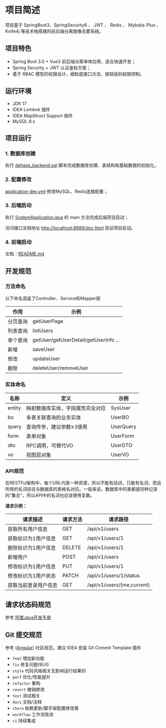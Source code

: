 # 项目简述

项目基于 SpringBoot3、SpringSecurity6 、 JWT 、 Redis 、 Mybatis-Plus 、 Knife4j 等技术栈搭建的前后端分离图像去雾系统。


## 项目特色
- Spring Boot 3.0 + Vue3 前后端分离单体应用，适合快速开发；
- Spring Security + JWT 认证鉴权方案；
- 基于 RBAC 模型的权限设计，细粒度接口方法、按钮级别权限控制。

## 运行环境
- JDK 17
- IDEA Lombok 插件
- IDEA MapStruct Support 插件
- MySQL 8.x

## 项目运行

### 1. 数据库创建

执行 [dehaze_backend.sql](sql/dehaze_backend.sql) 脚本完成数据库创建、表结构和基础数据的初始化。

### 2. 配置修改

[application-dev.yml](src/main/resources/application-dev.yml) 修改MySQL、Redis连接配置；

### 3. 后端启动
执行 [SystemApplication.java](src/main/java/com/earthyzinc/dehaze/SystemApplication.java) 的 main 方法完成后端项目启动；

访问接口文档地址 [http://localhost:8989/doc.html](http://localhost:8989/doc.html) 验证项目启动。

### 4. 前端启动

文档：[README.md]()

## 开发规范

### 方法命名

以下命名涵盖了Controller、Service和Mapper层

| 作用   | 示例                                    |
|------|---------------------------------------|
| 分页查询 | getUserPage                           |
| 列表查询 | listUsers                             |
| 单个查询 | getUser/getUserDetail/getUserInfo ... |
| 新增   | saveUser                              |
| 修改   | updateUser                            |
| 删除   | deleteUser/removeUser                 |


### 实体命名

| 名称     | 定义               | 示例        |
|--------|------------------|-----------|
| entity | 映射数据库实体，字段属性完全对应 | SysUser   |
| bo     | 多表关联查询的业务实体      | UserBO    |
| query  | 查询传参，建议参数≥3使用    | UserQuery |
| form   | 表单对象             | UserForm  |
| dto    | RPC调用，可替代VO      | UserDTO   |
| vo     | 视图层对象            | UserVO    |

### API规范
在RESTFul架构中，每个URL代表一种资源，所以不能有动词，只能有名词，而且所用的名词往往与数据库的表格名对应。一般来说，数据库中的表都是同种记录的"集合"，所以API中的名词也应该使用复数。

**请求示例：**

| 请求描述       | 请求方法   | 请求路径                       |
|------------|--------|----------------------------|
| 获取所有用户信息   | GET    | /api/v1/users              |
| 获取标识为1用户信息 | GET    | /api/v1/users/1            |
| 删除标识为1用户信息 | DELETE | /api/v1/users/1            |
| 新增用户       | POST   | /api/v1/users              |
| 修改标识为1用户信息 | PUT    | /api/v1/users/1            |
| 修改标识为1用户状态 | PATCH  | /api/v1/users/1/status     |
| 获取当前登录用户信息 | GET    | /api/v1/users/{me,current} |


## 请求状态码规范

参考 [阿里Java开发手册](https://developer.aliyun.com/topic/java2020?utm_content=g_1000113416)

## Git 提交规范


参考 ([Angular](https://github.com/conventional-changelog/conventional-changelog/tree/master/packages/conventional-changelog-angular)) 社区规范，建议 IDEA 安装 Git Commit Template 插件

- `feat` 增加新功能
- `fix` 修复问题/BUG
- `style` 代码风格相关无影响运行结果的
- `perf` 优化/性能提升
- `refactor` 重构
- `revert` 撤销修改
- `test` 测试相关
- `docs` 文档/注释
- `chore` 依赖更新/脚手架配置修改等
- `workflow` 工作流改进
- `ci` 持续集成
